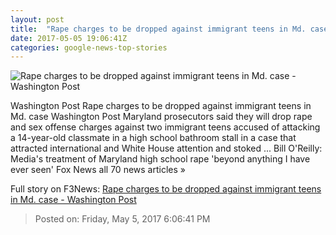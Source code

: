 ```yaml
---
layout: post
title:  "Rape charges to be dropped against immigrant teens in Md. case - Washington Post"
date: 2017-05-05 19:06:41Z
categories: google-news-top-stories
---
```


![Rape charges to be dropped against immigrant teens in Md. case - Washington Post](https://img.washingtonpost.com/rf/image_1484w/2010-2019/WashingtonPost/2017/05/05/Local/Images/ROCKVILLE001.JPG)

Washington Post Rape charges to be dropped against immigrant teens in Md. case Washington Post Maryland prosecutors said they will drop rape and sex offense charges against two immigrant teens accused of attacking a 14-year-old classmate in a high school bathroom stall in a case that attracted international and White House attention and stoked ... Bill O'Reilly: Media's treatment of Maryland high school rape 'beyond anything I have ever seen' Fox News all 70 news articles »


Full story on F3News: [Rape charges to be dropped against immigrant teens in Md. case - Washington Post](http://www.f3nws.com/n/vcdHBC)

> Posted on: Friday, May 5, 2017 6:06:41 PM
